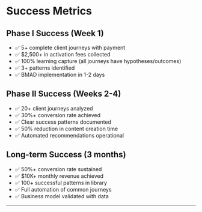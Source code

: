 # Success Metrics

## Phase I Success (Week 1)
- ✅ 5+ complete client journeys with payment
- ✅ $2,500+ in activation fees collected
- ✅ 100% learning capture (all journeys have hypotheses/outcomes)
- ✅ 3+ patterns identified
- ✅ BMAD implementation in 1-2 days

## Phase II Success (Weeks 2-4)
- ✅ 20+ client journeys analyzed
- ✅ 30%+ conversion rate achieved
- ✅ Clear success patterns documented
- ✅ 50% reduction in content creation time
- ✅ Automated recommendations operational

## Long-term Success (3 months)
- ✅ 50%+ conversion rate sustained
- ✅ $10K+ monthly revenue achieved
- ✅ 100+ successful patterns in library
- ✅ Full automation of common journeys
- ✅ Business model validated with data

---
